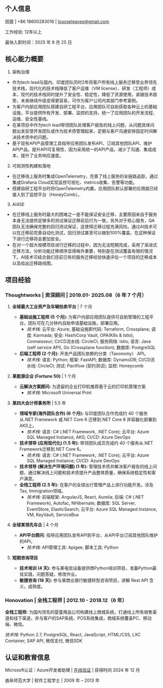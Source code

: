 ## 个人信息

田震 | +86 18600283016 | loooseleaves@gmail.com

工作经验: 12年以上

最快入职时间：2025 年 8 月 25 日

## 核心能力概要
1. 架构治理
* 作为tech lead与国内、印度团队历时2年将客户所有线上服务迁移至业界领先技术栈，现代化的技术栈降低了客户运维（VM license）、研发（工程师）成本，现代的技术栈同时提升了安全性、稳定性，降低了资源使用，紧跟技术趋势，未来继续升级变得更容易，可作为客户公司内其部门参考案例。
* 为客户内部应用团队搭建自研工程平台，应用团队可自助获取各种云上的基础设施，平台提供所有开发、部署、监控的支持，统一了应用团队的开发流程、运维、安全性基线。
* 在某项目中作为tech lead带领团队处理客户报告的线上问题，从问题具体问题出发反馈开发团队或作为技术债管理起来，定期与客户沟通安排固定时间解决技术债中的问题。
* 基于现有API产品管理工具指导应用团队发布API、订阅其他团队API、维护API产品，提升API可复用性，因为采用统一的API产品，减少了沟通、集成成本，提升了业务响应速度。

2. 可观测性构建和落地
* 在迁移线上服务时集成OpenTelemetry，完善了线上服务的全链路追踪，通过集成Grafana Cloud实现监控可视化、metrics收集、告警等功能。
* 搭建自研工程平台时将OpenTelemetry内置，应用团队默认部署的应用就已经接入到了监控平台（HoneyComb）。

3. AI4SE
* 在迁移线上服务时最大的困难之一是不能保证安全迁移，主要原因来自于服务本身无法提供足够多的测试保证迁移前后行为一致，另外对于核心服务，QA团队无法确保完整的回归测试保证，这使得迁移过程充满风险。通过AI技术可以在迁移前完善自动化测试，回归测试甚至可以做到100%覆盖，在这种保证下进行迁移将会更加安全。
* 在对一个超大规模项目进行迁移的过程中，因为无法短期完成，采用了渐进式迁移方法，分析功能迁移顺序显得格外重要，特别是在测试覆盖有限的情况下。AI技术可结合我们目前已有的服务迁移经验快速评估一个项目的迁移成本以及给出迁移路线图。

## 项目经验

### **Thoughtworks** | 资深顾问 | 2019.01- 2025.08（6 年 7 个月）

1. **全球最大工业资产及车辆拍卖平台** | 7 个月
   * **基础设施工程师 (5 个月):** 为客户内部应用团队提供可自助管理的工程平台，团队可在几分钟内自助申请基础设施，部署应用。
     * *技术栈:* 云平台: Azure; 基础设施即代码: Terraform, Crossplane; 调度: Karmada; 安全: HashiCorp Vault, OPA(K8s & Istio), Connaisseur; CI/CD流水线: CircleCI; 服务网络: Istio; 语言: Java (self service API), Go (Crossplane function); 数据库: PostgreSQL
   * **后端工程师 (2 个月):** 开发产品团队依赖的分类（Taxonomy） API。
     * *技术栈:* 语言: Python; 框架: FastAPI; 数据库: DynamoDB; CI/CD流水线: CircleCI; 测试: Pactflow (契约测试); 监控: Honeycomb
2. **某能源企业 (Fortune 50)** | 1 个月
   * **云解决方案顾问:** 为遗留的企业打印机推荐基于云的打印机管理方案
     * *技术栈:* Microsoft Universal Print
3. **某四大会计师事务所** | 5.5 年
   * **领域专家(海外团队合作) (6 个月):** 与印度团队合作完成约 40 个服务从.NET Framework 或.NET Core 6 迁移到.NET Core 8 并容器化部署到AKS上。
     * *技术栈:* 语言: C# (.NET Framework, .NET Core); 云平台: Azure SQL Managed Instance, AKS; CI/CD: Azure DevOps
   * **技术领导 (应用现代化) (1.5 年):** 带领团队成员完成约 40 个服务从.NET Framework迁移到.NET Core 6。
     * *技术栈:*  语言: C# (.NET Framework, .NET Core); 云平台: Azure SQL Managed Instance; CI/CD: Azure DevOps
   * **技术领导 (解决生产环境问题) (1 年):** 管理技术债并解决客户报告的线上问题，通过解决线上问题和技术债提升产品整体质量，确保系统稳定性和客户满意。
   * **全栈工程师 (2.5 年):** 在客户的全球出行管理产品上进行功能开发。涉及Tax, Immigration领域。
     * *技术栈:* 前端框架: AngularJS, React, Aurelia; 后端: C# (.NET Framework), Autofac, NHibernate; 数据库: SQL Server, EventStore, ElasticSearch; 云平台: Azure SQL Managed Instance, VM, KeyVault, ServiceBus

4. **全球某领先车企** | 4 个月   
   * **API平台顾问:** 指导应用团队发布API到平台，从API平台订阅其他团队维护的API。
     * *技术栈:* API管理工具: Apigee; 脚本工具: Python

5.  **短期咨询项目**
    *   **技术培训 (4 天):** 参与某电信设备提供商Python培训项目，准备Python最佳实践，问题答疑，修改作业。
    *   **敏捷咨询 (18 天):** 参与某商业银行敏捷转型咨询项目，讲解 Rest API 含义，成熟度。

### Honovation | 全栈工程师 | 2012.10 - 2018.12（6 年）

**全栈工程师:** 为国内领先的婴童用品公司构建线上商城系统，打通线上所有销售渠道和线下渠道，并与客户的SAP系统、POS系统集成，商城系统覆盖PC、移动端、微信。   

*技术栈:* Python 2.7, PostgreSQL, React, JavaScript, HTML/CSS, LXC Container, SAP API, 微信支付, 微信SDK

## 认证和教育信息

Microsoft认证：Azure开发者助理 | [在线验证](https://learn.microsoft.com/zh-cn/users/zhentian-6703/credentials/b15f12aa38a7c8d0) | 获得时间 2024 年 12 月

曲阜师范大学 | 软件工程学士 | 2009 年 – 2013 年